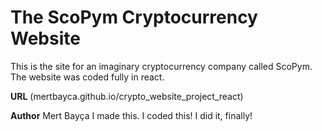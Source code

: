 # The ScoPym Cryptocurrency Website

This is the site for an imaginary cryptocurrency company called ScoPym. The website was coded fully in react.

**URL**
(mertbayca.github.io/crypto_website_project_react)

**Author**
Mert Bayça
I made this. I coded this! I did it, finally!
